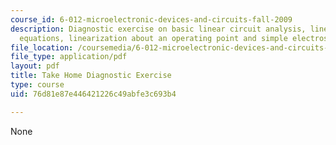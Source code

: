 ```yaml
---
course_id: 6-012-microelectronic-devices-and-circuits-fall-2009
description: Diagnostic exercise on basic linear circuit analysis, linear differential
  equations, linearization about an operating point and simple electrostatics.
file_location: /coursemedia/6-012-microelectronic-devices-and-circuits-fall-2009/76d81e87e446421226c49abfe3c693b4_MIT6_012F09_diagnostic_soln.pdf
file_type: application/pdf
layout: pdf
title: Take Home Diagnostic Exercise
type: course
uid: 76d81e87e446421226c49abfe3c693b4

---
```

None